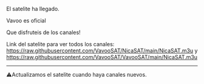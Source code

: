 El satelite ha llegado.

Vavoo es oficial

Que disfruteis de los canales!

Link del satelite para ver todos los canales: https://raw.githubusercontent.com/VavooSAT/NicaSAT/main/NicaSAT.m3u y https://raw.githubusercontent.com/VavooSAT/VavooSAT/main/NicaSAT.m3u

-----------------------------------------------------------------------------

⚠Actualizamos el satelite cuando haya canales nuevos.
